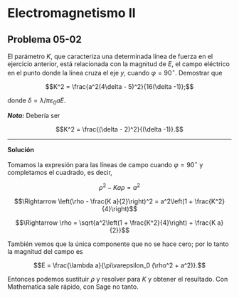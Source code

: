 # Electromagnetismo II
## Problema 05-02

El parámetro $`K`$, que caracteriza una determinada línea de fuerza en el
ejercicio anterior, está relacionada con la magnitud de $`E`$, el campo
eléctrico en el punto donde la línea cruza el eje $`y`$, cuando
$`\varphi = 90^\circ`$. Demostrar que

```math
K^2 = \frac{a^2(4\delta - 5)^2}{16(\delta -1)};
```

donde $`\delta = \lambda / \pi\varepsilon_0 a E`$.

***Nota:*** Debería ser 

```math
K^2 = \frac{(\delta - 2)^2}{(\delta -1)}.
```

---

**Solución**

Tomamos la expresión para las líneas de campo cuando $`\varphi = 90^\circ`$
y completamos el cuadrado, es decir,

```math
\rho^2 - K a \rho = a^2
```

```math
\Rightarrow
\left(\rho - \frac{K a}{2}\right)^2 = a^2\left(1 + \frac{K^2}{4}\right)
```

```math
\Rightarrow
\rho = \sqrt{a^2\left(1 + \frac{K^2}{4}\right) + \frac{K a}{2}}
```

También vemos que la única componente que no se hace cero; por lo tanto la
magnitud del campo es

```math
E = \frac{\lambda a}{\pi\varepsilon_0 (\rho^2 + a^2)}.
```

Entonces podemos sustituir $`\rho`$ y resolver para $`K`$ y obtener el resultado.
Con Mathematica sale rápido, con Sage no tanto.
